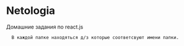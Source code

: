 # Netologia
Домашние задания по react.js
  
    
      
      В каждой папке находяться д/з которые соответсвуют имени папки.  
      
